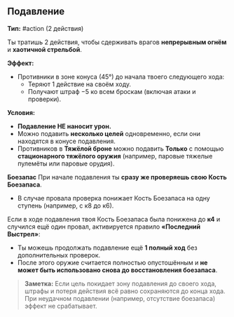 ## Подавление

**Тип:** #action (2 действия)

Ты тратишь 2 действия, чтобы сдерживать врагов **непрерывным огнём** и **хаотичной стрельбой**.

**Эффект:**
- Противники в зоне конуса (45°) до начала твоего следующего хода:
  - Теряют 1 действие на своём ходу.
  - Получают штраф −5 ко всем броскам (включая атаки и проверки).

**Условия:**
- **Подавление НЕ наносит урон.**
- Можно подавить **несколько целей** одновременно, если они находятся в конусе подавления.
- Противников в **Тяжёлой броне** можно подавить **Только** с помощью **стационарного тяжёлого оружия** (например, паровые тяжелые пулемёты или паровые орудия).

**Боезапас**
При начале подавления ты **сразу же проверяешь свою Кость Боезапаса**.  
- В случае провала проверка понижает Кость Боезапаса на одну ступень (например, с к8 до к6).

Если в ходе подавления твоя Кость Боезапаса была понижена до **к4** и случился ещё один провал, активируется правило **«Последний Выстрел»**:
- Ты можешь продолжать подавление ещё **1 полный ход** без дополнительных проверок.
- После этого оружие считается полностью опустошённым и **не может быть использовано снова до восстановления боезапаса**.

> **Заметка:** Если цель покидает зону подавления до своего хода, штрафы и потеря действия всё равно сохраняются до конца хода. При неудачном подавлении (например, отсутствие боезапаса) эффект не срабатывает.
